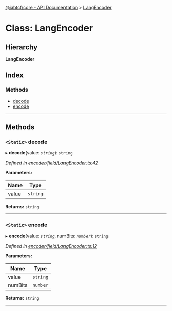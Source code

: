 [@iabtcf/core - API Documentation](../README.md) > [LangEncoder](../classes/langencoder.md)

# Class: LangEncoder

## Hierarchy

**LangEncoder**

## Index

### Methods

* [decode](langencoder.md#decode)
* [encode](langencoder.md#encode)

---

## Methods

<a id="decode"></a>

### `<Static>` decode

▸ **decode**(value: *`string`*): `string`

*Defined in [encoder/field/LangEncoder.ts:42](https://github.com/chrispaterson/iabtcf/blob/aa3fc72/modules/core/src/encoder/field/LangEncoder.ts#L42)*

**Parameters:**

| Name | Type |
| ------ | ------ |
| value | `string` |

**Returns:** `string`

___
<a id="encode"></a>

### `<Static>` encode

▸ **encode**(value: *`string`*, numBits: *`number`*): `string`

*Defined in [encoder/field/LangEncoder.ts:12](https://github.com/chrispaterson/iabtcf/blob/aa3fc72/modules/core/src/encoder/field/LangEncoder.ts#L12)*

**Parameters:**

| Name | Type |
| ------ | ------ |
| value | `string` |
| numBits | `number` |

**Returns:** `string`

___

